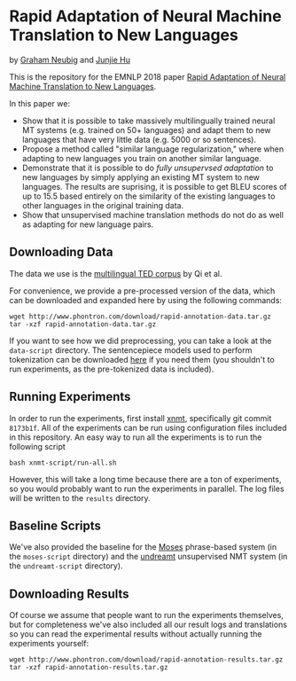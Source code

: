 # Rapid Adaptation of Neural Machine Translation to New Languages
by [Graham Neubig](http://phontron.com) and [Junjie Hu](http://www.cs.cmu.edu/~junjieh/)

This is the repository for the EMNLP 2018 paper
[Rapid Adaptation of Neural Machine Translation to New Languages](http://TODO).

In this paper we:
* Show that it is possible to take massively multilingually trained neural MT systems (e.g. trained on 50+ languages) and adapt them to new languages that have very little data (e.g. 5000 or so sentences).
* Propose a method called "similar language regularization," where when adapting to new languages you train on another similar language.
* Demonstrate that it is possible to do *fully unsupervsed adaptation* to new languages by simply applying an existing MT system to new languages. The results are suprising, it is possible to get BLEU scores of up to 15.5 based entirely on the similarity of the existing languages to other languages in the original training data.
* Show that unsupervised machine translation methods do not do as well as adapting for new language pairs.

##  Downloading Data

The data we use is the [multilingual TED corpus](https://github.com/neulab/word-embeddings-for-nmt) by Qi et al.

For convenience, we provide a pre-processed version of the data, which can be downloaded and expanded here by using the following commands:

    wget http://www.phontron.com/download/rapid-annotation-data.tar.gz
    tar -xzf rapid-annotation-data.tar.gz

If you want to see how we did preprocessing, you can take a look at the `data-script` directory. The sentencepiece models used to perform tokenization can be downloaded [here](http://www.phontron.com/download/rapid-annotation-spm.tar.gz) if you need them (you shouldn't to run experiments, as the pre-tokenized data is included).

## Running Experiments

In order to run the experiments, first install [xnmt](https://github.com/neulab/xnmt), specifically git commit `8173b1f`.
All of the experiments can be run using configuration files included in this repository. An easy way to run all the experiments is to run the following script

    bash xnmt-script/run-all.sh

However, this will take a long time because there are a ton of experiments, so you would probably want to run the experiments in parallel. The log files will be written to the `results` directory.

## Baseline Scripts

We've also provided the baseline for the [Moses](http://www.statmt.org/moses/) phrase-based system (in the `moses-script` directory) and the [undreamt](https://github.com/artetxem/undreamt) unsupervised NMT system (in the `undreamt-script` directory).

## Downloading Results

Of course we assume that people want to run the experiments themselves, but for completeness we've also included all our result logs and translations so you can read the experimental results without actually running the experiments yourself:

    wget http://www.phontron.com/download/rapid-annotation-results.tar.gz
    tar -xzf rapid-annotation-results.tar.gz
